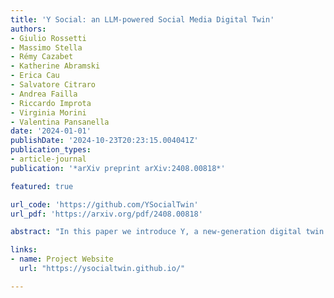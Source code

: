 ```yaml
---
title: 'Y Social: an LLM-powered Social Media Digital Twin'
authors:
- Giulio Rossetti
- Massimo Stella
- Rémy Cazabet
- Katherine Abramski
- Erica Cau
- Salvatore Citraro
- Andrea Failla
- Riccardo Improta
- Virginia Morini
- Valentina Pansanella
date: '2024-01-01'
publishDate: '2024-10-23T20:23:15.004041Z'
publication_types:
- article-journal
publication: '*arXiv preprint arXiv:2408.00818*'

featured: true

url_code: 'https://github.com/YSocialTwin'
url_pdf: 'https://arxiv.org/pdf/2408.00818'

abstract: "In this paper we introduce Y, a new-generation digital twin designed to replicate an online social media platform. Digital twins are virtual replicas of physical systems that allow for advanced analyses and experimentation. In the case of social media, a digital twin such as Y provides a powerful tool for researchers to simulate and understand complex online interactions. Y leverages state-of-the-art Large Language Models (LLMs) to replicate sophisticated agent behaviors, enabling accurate simulations of user interactions, content dissemination, and network dynamics. By integrating these aspects, Y offers valuable insights into user engagement, information spread, and the impact of platform policies. Moreover, the integration of LLMs allows Y to generate nuanced textual content and predict user responses, facilitating the study of emergent phenomena in online environments. To better characterize the proposed digital twin, in this paper we describe the rationale behind its implementation, provide examples of the analyses that can be performed on the data it enables to be generated, and discuss its relevance for multidisciplinary research."

links:
- name: Project Website
  url: "https://ysocialtwin.github.io/"

---
```

